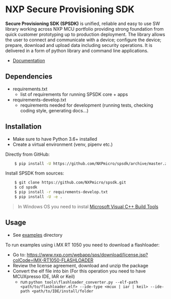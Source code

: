 NXP Secure Provisioning SDK
===========================

**Secure Provisioning SDK (SPSDK)** is unified, reliable and easy to use SW library working across NXP MCU portfolio providing strong foundation from quick customer prototyping up to production deployment. The library allows the user to connect and communicate with a device; configure the device; prepare, download and upload data including security operations. It is delivered in a form of python library and command line applications.

* [Documentation](https://spsdk.readthedocs.io)

Dependencies
------------

- requirements.txt
  - list of requirements for running SPSDK core + apps
- requirements-develop.txt
  - requirements needed for development (running tests, checking coding style, generating docs...)


Installation
------------
- Make sure to have Python 3.6+ installed
- Create a virtual environment (venv, pipenv etc.)

Directly from GitHub:

``` bash
    $ pip install -U https://github.com/NXPmicro/spsdk/archive/master.zip
```

Install SPSDK from sources:

``` bash
    $ git clone https://github.com/NXPmicro/spsdk.git
    $ cd spsdk
    $ pip install -r requirements-develop.txt
    $ pip install -U -e .
```
> In Windows OS you need to instal [Microsoft Visual C++ Build Tools](https://www.scivision.dev/python-windows-visual-c-14-required/)
 

Usage
-----

- See [examples](examples) directory

To run examples using i.MX RT 1050 you need to download a flashloader:
- Go to: https://www.nxp.com/webapp/sps/download/license.jsp?colCode=IMX-RT1050-FLASHLOADER
- Review the license agreement, download and unzip the package
- Convert the elf file into bin (For this operation you need to have MCUXpresso IDE, IAR or Keil)
  - run ```python tools\flashloader_converter.py --elf-path <path/to/flashloader.elf> --ide-type <mcux | iar | keil> --ide-path <path/to/IDE/install/folder```
